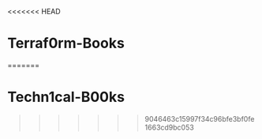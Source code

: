 <<<<<<< HEAD
# Terraf0rm-Books
=======
# Techn1cal-B00ks
>>>>>>> 9046463c15997f34c96bfe3bf0fe1663cd9bc053
